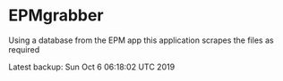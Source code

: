 # EPMgrabber
Using a database from the EPM app this application scrapes the files as required


Latest backup: Sun Oct 6 06:18:02 UTC 2019
